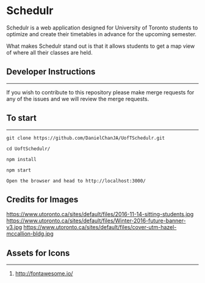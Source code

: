 # Schedulr
Schedulr is a web application designed for University of Toronto students to optimize and create their timetables in advance for the upcoming semester.

What makes Schedulr stand out is that it allows students to get a map view of where all their classes are held.

## Developer Instructions
---
If you wish to contribute to this repository please make merge requests for any of the issues and we will review the merge requests.

## To start
---
 `git clone https://github.com/DanielChanJA/UofTSchedulr.git`

 `cd UoftSchedulr/`

 `npm install`

 `npm start`

 `Open the browser and head to http://localhost:3000/`

## Credits for Images
https://www.utoronto.ca/sites/default/files/2016-11-14-sitting-students.jpg
https://www.utoronto.ca/sites/default/files/Winter-2016-future-banner-v3.jpg
https://www.utoronto.ca/sites/default/files/cover-utm-hazel-mccallion-bldg.jpg

## Assets for Icons
---
1. http://fontawesome.io/
